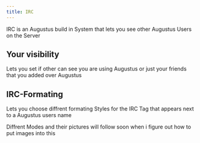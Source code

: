 ```yaml
---
title: IRC
---
```

IRC is an Augustus build in System that lets you see other Augustus Users on the Server

## Your visibility
Lets you set if other can see you are using Augustus or just your friends that you added over Augustus

## IRC-Formating
Lets you choose diffrent formating Styles for the IRC Tag that appears next to a Augustus users name

Diffrent Modes and their pictures will follow soon when i figure out how to put images into this